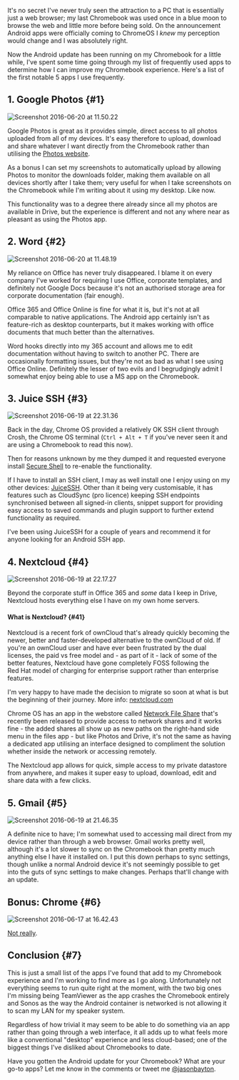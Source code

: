 <!---
title: "5 Android apps improving my Chromebook experience"
date: "2016-06-20"
categories:
  - "opinion"
tags:
  - "android"
  - "chrome"
  - "chromeos"
  - "google-play"
  - "m53"
  - "play-store"
--->

It's no secret I've never truly seen the attraction to a PC that is essentially just a web browser; my last Chromebook was used once in a blue moon to browse the web and little more before being sold. On the announcement Android apps were officially coming to ChromeOS I _knew_ my perception would change and I was absolutely right.

Now the Android update has been running on my Chromebook for a little while, I've spent some time going through my list of frequently used apps to determine how I can improve my Chromebook experience. Here's a list of the first notable 5 apps I use frequently.

## 1\. Google Photos {#1}

![Screenshot 2016-06-20 at 11.50.22](/wp-content/uploads/2016/06/Screenshot-2016-06-20-at-11.50.22.png)

Google Photos is great as it provides simple, direct access to all photos uploaded from all of my devices. It's easy therefore to upload, download and share whatever I want directly from the Chromebook rather than utilising the [Photos website](//photos.google.com).

As a bonus I can set my screenshots to automatically upload by allowing Photos to monitor the downloads folder, making them available on all devices shortly after I take them; very useful for when I take screenshots on the Chromebook while I'm writing about it using my desktop. Like now.

This functionality was to a degree there already since all my photos are available in Drive, but the experience is different and not any where near as pleasant as using the Photos app.

## 2\. Word {#2}

![Screenshot 2016-06-20 at 11.48.19](/wp-content/uploads/2016/06/Screenshot-2016-06-20-at-11.48.19.png)

My reliance on Office has never truly disappeared. I blame it on every company I've worked for requiring I use Office, corporate templates, and definitely not Google Docs because it's not an authorised storage area for corporate documentation (fair enough).

Office 365 and Office Online is fine for what it is, but it's not at all comparable to native applications. The Android app certainly isn't as feature-rich as desktop counterparts, but it makes working with office documents that much better than the alternatives.

Word hooks directly into my 365 account and allows me to edit documentation without having to switch to another PC. There are occasionally formatting issues, but they're not as bad as what I see using Office Online. Definitely the lesser of two evils and I begrudgingly admit I somewhat enjoy being able to use a MS app on the Chromebook.

## 3\. Juice SSH {#3}

![Screenshot 2016-06-19 at 22.31.36](/wp-content/uploads/2016/06/Screenshot-2016-06-19-at-22.31.36.png)

Back in the day, Chrome OS provided a relatively OK SSH client through Crosh, the Chrome OS terminal (`Ctrl + Alt + T` if you've never seen it and are using a Chromebook to read this now).

Then for reasons unknown by me they dumped it and requested everyone install [Secure Shell](https://chrome.google.com/webstore/detail/secure-shell/pnhechapfaindjhompbnflcldabbghjo?hl=en) to re-enable the functionality.

If I have to install an SSH client, I may as well install one I enjoy using on my other devices: [JuiceSSH](https://play.google.com/store/apps/details?id=com.sonelli.juicessh). Other than it being very customisable, it has features such as CloudSync (pro licence) keeping SSH endpoints synchronised between all signed-in clients, snippet support for providing easy access to saved commands and plugin support to further extend functionality as required.

I've been using JuiceSSH for a couple of years and recommend it for anyone looking for an Android SSH app.

## 4\. Nextcloud {#4}

![Screenshot 2016-06-19 at 22.17.27](/wp-content/uploads/2016/06/Screenshot-2016-06-19-at-22.17.27.png)

Beyond the corporate stuff in Office 365 and _some_ data I keep in Drive, Nextcloud hosts everything else I have on my own home servers.

#### What is Nextcloud? {#41}

Nextcloud is a recent fork of ownCloud that's already quickly becoming the newer, better and faster-developed alternative to the ownCloud of old. If you're an ownCloud user and have ever been frustrated by the dual licenses, the paid vs free model and - as part of it - lack of some of the better features, Nextcloud have gone completely FOSS following the Red Hat model of charging for enterprise support rather than enterprise features.

I'm very happy to have made the decision to migrate so soon at what is but the beginning of their journey. More info: [nextcloud.com](//nextcloud.com)

Chrome OS has an app in the webstore called [Network File Share](https://chrome.google.com/webstore/detail/network-file-share-for-ch/ndjpildffkeodjdaeebdhnncfhopkajk) that's recently been released to provide access to network shares and it works fine - the added shares all show up as new paths on the right-hand side menu in the files app - but like Photos and Drive, it's not the same as having a dedicated app utilising an interface designed to compliment the solution whether inside the network or accessing remotely.

The Nextcloud app allows for quick, simple access to my private datastore from anywhere, and makes it super easy to upload, download, edit and share data with a few clicks.

## 5\. Gmail {#5}

![Screenshot 2016-06-19 at 21.46.35](/wp-content/uploads/2016/06/Screenshot-2016-06-19-at-21.46.35.png)

A definite nice to have; I'm somewhat used to accessing mail direct from my device rather than through a web browser. Gmail works pretty well, although it's a lot slower to sync on the Chromebook than pretty much anything else I have it installed on. I put this down perhaps to sync settings, though unlike a normal Android device it's not seemingly possible to get into the guts of sync settings to make changes. Perhaps that'll change with an update.

## Bonus: Chrome {#6}

![Screenshot 2016-06-17 at 16.42.43](/wp-content/uploads/2016/06/Screenshot-2016-06-17-at-16.42.43.png)

[Not really](https://plus.google.com/u/0/+JasonBaytonX/posts/WBpqv7prMBL).

## Conclusion {#7}

This is just a small list of the apps I've found that add to my Chromebook experience and I'm working to find more as I go along. Unfortunately not everything seems to run quite right at the moment, with the two big ones I'm missing being TeamViewer as the app crashes the Chromebook entirely and Sonos as the way the Android container is networked is not allowing it to scan my LAN for my speaker system.

Regardless of how trivial it may seem to be able to do something via an app rather than going through a web interface, it all adds up to what feels more like a conventional "desktop" experience and less cloud-based; one of the biggest things I've disliked about Chromebooks to date.

Have you gotten the Android update for your Chromebook? What are your go-to apps? Let me know in the comments or tweet me [@jasonbayton](//twitter.com/jasonbayton).
